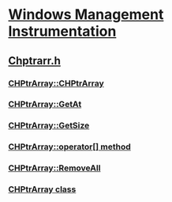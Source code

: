 # [Windows Management Instrumentation](../_wmi/index.md)
## [Chptrarr.h](index.md)
### [CHPtrArray::CHPtrArray](../chptrarr/nf-chptrarr-chptrarray-chptrarray.md)
### [CHPtrArray::GetAt](../chptrarr/nf-chptrarr-chptrarray-getat.md)
### [CHPtrArray::GetSize](../chptrarr/nf-chptrarr-chptrarray-getsize.md)
### [CHPtrArray::operator[] method](../chptrarr/nf-chptrarr-chptrarray-operator[].md)
### [CHPtrArray::RemoveAll](../chptrarr/nf-chptrarr-chptrarray-removeall.md)
### [CHPtrArray class](../chptrarr/nl-chptrarr-chptrarray.md)
